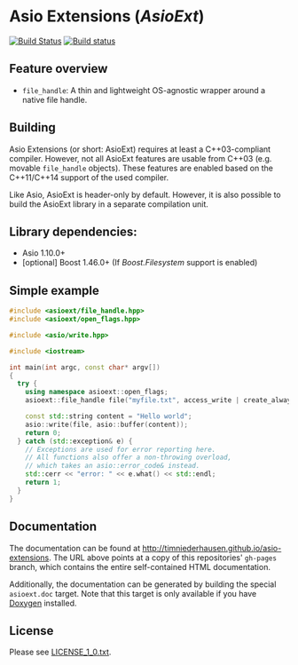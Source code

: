 # Asio Extensions (_AsioExt_)

[![Build Status](https://travis-ci.org/timniederhausen/asio-extensions.svg?branch=master)](https://travis-ci.org/timniederhausen/asio-extensions)
[![Build status](https://ci.appveyor.com/api/projects/status/696yog08f0fbpck0/branch/master?svg=true)](https://ci.appveyor.com/project/timniederhausen/asio-extensions/branch/master)

## Feature overview

* `file_handle`: A thin and lightweight OS-agnostic wrapper around a native file handle.

## Building

Asio Extensions (or short: AsioExt) requires at least a C++03-compliant compiler.
However, not all AsioExt features are usable from C++03 (e.g. movable `file_handle` objects).
These features are enabled based on the C++11/C++14 support of the used compiler.

<!-- todo: compiler support -->

Like Asio, AsioExt is header-only by default.
However, it is also possible to build the AsioExt library in a separate compilation unit.

## Library dependencies:

* Asio 1.10.0+
* [optional] Boost 1.46.0+ (If _Boost.Filesystem_ support is enabled)

## Simple example

```cpp
#include <asioext/file_handle.hpp>
#include <asioext/open_flags.hpp>

#include <asio/write.hpp>

#include <iostream>

int main(int argc, const char* argv[])
{
  try {
    using namespace asioext::open_flags;
    asioext::file_handle file("myfile.txt", access_write | create_always);

    const std::string content = "Hello world";
    asio::write(file, asio::buffer(content));
    return 0;
  } catch (std::exception& e) {
    // Exceptions are used for error reporting here.
    // All functions also offer a non-throwing overload,
    // which takes an asio::error_code& instead.
    std::cerr << "error: " << e.what() << std::endl;
    return 1;
  }
}
```

## Documentation
The documentation can be found at http://timniederhausen.github.io/asio-extensions.
The URL above points at a copy of this repositories' `gh-pages` branch,
which contains the entire self-contained HTML documentation.

Additionally, the documentation can be generated by building the special
`asioext.doc` target. Note that this target is only available if you have
[Doxygen](http://www.stack.nl/~dimitri/doxygen/) installed.

## License
Please see [LICENSE_1_0.txt](LICENSE_1_0.txt).
